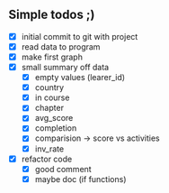 ## Simple todos ;)

- [x] initial commit to git with project
- [x] read data to program
- [x] make first graph
- [x] small summary off data
  - [x] empty values (learer_id)
  - [x] country
  - [x] in course
  - [x] chapter
  - [x] avg_score
  - [x] completion
  - [x] comparision -> score vs activities
  - [x] inv_rate
- [x] refactor code
  - [x] good comment
  - [x] maybe doc (if functions)